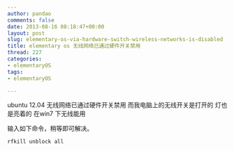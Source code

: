 ```yaml
---
author: pandao
comments: false
date: 2013-08-16 08:18:47+00:00
layout: post
slug: elementary-os-via-hardware-switch-wireless-networks-is-disabled
title: elementary os 无线网络已通过硬件开关禁用
thread: 227
categories:
- elementaryOS
tags:
- elementaryOS

---
```


ubuntu 12.04 无线网络已通过硬件开关禁用 而我电脑上的无线开关是打开的 灯也是亮着的 在win7 下无线能用



    
输入如下命令，稍等即可解决。

    rfkill unblock all
